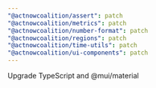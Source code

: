 ```yaml
---
"@actnowcoalition/assert": patch
"@actnowcoalition/metrics": patch
"@actnowcoalition/number-format": patch
"@actnowcoalition/regions": patch
"@actnowcoalition/time-utils": patch
"@actnowcoalition/ui-components": patch
---
```


Upgrade TypeScript and @mui/material
